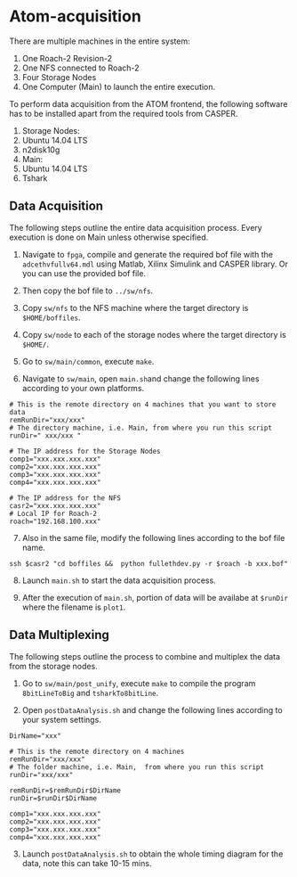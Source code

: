 # Atom-acquisition

There are multiple machines in the entire system:

1. One Roach-2 Revision-2
2. One NFS connected to Roach-2
3. Four Storage Nodes
4. One Computer (Main) to launch the entire execution.

To perform data acquisition from the ATOM frontend, the following software has to be installed apart from the required tools from CASPER.

1. Storage Nodes:
  1. Ubuntu 14.04 LTS
  2. n2disk10g
2. Main:
  1. Ubuntu 14.04 LTS 
  2. Tshark

## Data Acquisition  
The following steps outline the entire data acquisition process. Every execution is done on Main unless otherwise specified.

1. Navigate to `fpga`, compile and generate the required bof file with the `adcethvfullv64.mdl` using Matlab, Xilinx Simulink and CASPER library. Or you can use the provided bof file.

2. Then copy the bof file to `../sw/nfs`.

3. Copy `sw/nfs` to the NFS machine where the target directory is `$HOME/boffiles`.

4. Copy `sw/node` to each of the storage nodes where the target directory is `$HOME/`.

5. Go to `sw/main/common`, execute `make`.

6. Navigate to `sw/main`, open `main.sh`and change the following lines according to your own platforms.
  ```Shell
  # This is the remote directory on 4 machines that you want to store data
  remRunDir="xxx/xxx" 
  # The directory machine, i.e. Main, from where you run this script
  runDir=" xxx/xxx " 

  # The IP address for the Storage Nodes
  comp1="xxx.xxx.xxx.xxx" 
  comp2="xxx.xxx.xxx.xxx"
  comp3="xxx.xxx.xxx.xxx"
  comp4="xxx.xxx.xxx.xxx"

  # The IP address for the NFS
  casr2="xxx.xxx.xxx.xxx"
  # Local IP for Roach-2
  roach="192.168.100.xxx"
```
7. Also in the same file, modify the following lines according to the bof file name.
  ```Shell
  ssh $casr2 "cd boffiles &&  python fullethdev.py -r $roach -b xxx.bof"
  ```

8. Launch `main.sh` to start the data acquisition process.

9. After the execution of `main.sh`, portion of data will be availabe at `$runDir` where the filename is `plot1`.

## Data Multiplexing
The following steps outline the process to combine and multiplex the data from the storage nodes.

1. Go to `sw/main/post_unify`, execute `make` to compile the program `8bitLineToBig` and `tsharkTo8bitLine`.

2. Open `postDataAnalysis.sh` and change the following lines according to your system settings.
  ```Shell
  DirName="xxx"
  
  # This is the remote directory on 4 machines
  remRunDir="xxx/xxx"
  # The folder machine, i.e. Main,  from where you run this script  
  runDir="xxx/xxx" 

  remRunDir=$remRunDir$DirName
  runDir=$runDir$DirName

  comp1="xxx.xxx.xxx.xxx" 
  comp2="xxx.xxx.xxx.xxx"
  comp3="xxx.xxx.xxx.xxx"
  comp4="xxx.xxx.xxx.xxx"
   ```
3. Launch `postDataAnalysis.sh` to obtain the whole timing diagram for the data, note this can take 10-15 mins.
